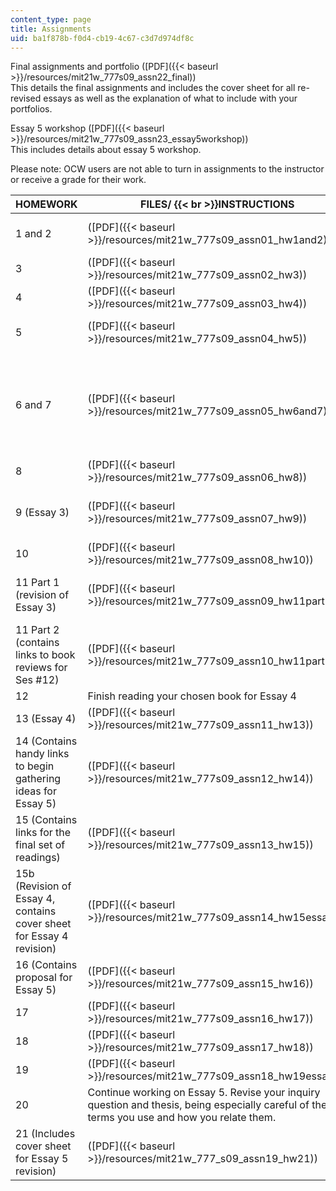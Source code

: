 ```yaml
---
content_type: page
title: Assignments
uid: ba1f878b-f0d4-cb19-4c67-c3d7d974df8c
---
```


Final assignments and portfolio ([PDF]({{< baseurl >}}/resources/mit21w_777s09_assn22_final))  
This details the final assignments and includes the cover sheet for all re-revised essays as well as the explanation of what to include with your portfolios.

Essay 5 workshop ([PDF]({{< baseurl >}}/resources/mit21w_777s09_assn23_essay5workshop))  
This includes details about essay 5 workshop.

Please note: OCW users are not able to turn in assignments to the instructor or receive a grade for their work.

| HOMEWORK | FILES/  {{< br >}}INSTRUCTIONS | DUE DATE |
| --- | --- | --- |
| 1 and 2 | ([PDF]({{< baseurl >}}/resources/mit21w_777s09_assn01_hw1and2)) | Ses #2 and Ses #3 |
| 3 | ([PDF]({{< baseurl >}}/resources/mit21w_777s09_assn02_hw3)) | Ses #4 |
| 4 | ([PDF]({{< baseurl >}}/resources/mit21w_777s09_assn03_hw4)) | Ses #5 |
| 5 | ([PDF]({{< baseurl >}}/resources/mit21w_777s09_assn04_hw5)) | Ses #6 (3 copies due) |
| 6 and 7 | ([PDF]({{< baseurl >}}/resources/mit21w_777s09_assn05_hw6and7)) | Ses #7 and Ses #8 (includes Essay 2 revision cover sheet) |
| 8 | ([PDF]({{< baseurl >}}/resources/mit21w_777s09_assn06_hw8)) | Ses #9 |
| 9 (Essay 3) | ([PDF]({{< baseurl >}}/resources/mit21w_777s09_assn07_hw9)) | Ses #10 (2 sets of drafts due) |
| 10 | ([PDF]({{< baseurl >}}/resources/mit21w_777s09_assn08_hw10)) | Ses #11 |
| 11 Part 1 (revision of Essay 3) | ([PDF]({{< baseurl >}}/resources/mit21w_777s09_assn09_hw11part1)) | Ses #12 (includes the cover sheet) |
| 11 Part 2 (contains links to book reviews for Ses #12) | ([PDF]({{< baseurl >}}/resources/mit21w_777s09_assn10_hw11part2)) | Ses #12 |
| 12 | Finish reading your chosen book for Essay 4 | &nbsp; |
| 13 (Essay 4) | ([PDF]({{< baseurl >}}/resources/mit21w_777s09_assn11_hw13)) | Ses #14 |
| 14 (Contains handy links to begin gathering ideas for Essay 5) | ([PDF]({{< baseurl >}}/resources/mit21w_777s09_assn12_hw14)) | Ses #15 |
| 15 (Contains links for the final set of readings) | ([PDF]({{< baseurl >}}/resources/mit21w_777s09_assn13_hw15)) | Ses #16 |
| 15b (Revision of Essay 4, contains cover sheet for Essay 4 revision) | ([PDF]({{< baseurl >}}/resources/mit21w_777s09_assn14_hw15essay4)) | 1 day after Ses #17 |
| 16 (Contains proposal for Essay 5) | ([PDF]({{< baseurl >}}/resources/mit21w_777s09_assn15_hw16)) | Ses #17 |
| 17 | ([PDF]({{< baseurl >}}/resources/mit21w_777s09_assn16_hw17)) | Ses #18 |
| 18 | ([PDF]({{< baseurl >}}/resources/mit21w_777s09_assn17_hw18)) | Ses #19 |
| 19 | ([PDF]({{< baseurl >}}/resources/mit21w_777s09_assn18_hw19essay5)) | Ses #20 |
| 20 | Continue working on Essay 5. Revise your inquiry question and thesis, being especially careful of the terms you use and how you relate them. | Ses #22 |
| 21 (Includes cover sheet for Essay 5 revision) | ([PDF]({{< baseurl >}}/resources/mit21w_777_s09_assn19_hw21)) | Ses #23
